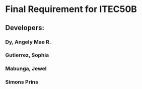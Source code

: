 # Final Requirement for ITEC50B

## Developers:
### Dy, Angely Mae R.
### Gutierrez, Sophia
### Mabunga, Jewel
### Simons Prins